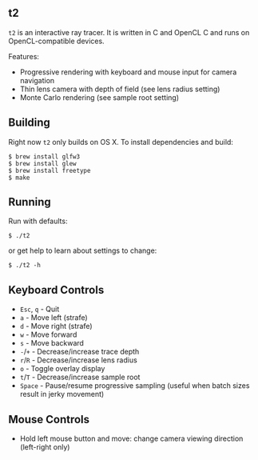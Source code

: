
t2
--

`t2` is an interactive ray tracer. It is written in C and OpenCL C and
runs on OpenCL-compatible devices.

Features:
* Progressive rendering with keyboard and mouse input for camera
  navigation
* Thin lens camera with depth of field (see lens radius setting)
* Monte Carlo rendering (see sample root setting)

Building
--------

Right now `t2` only builds on OS X. To install dependencies and build:
```
$ brew install glfw3
$ brew install glew
$ brew install freetype
$ make
```

Running
-------

Run with defaults:
```
$ ./t2
```
or get help to learn about settings to change:
```
$ ./t2 -h
```

Keyboard Controls
-----------------

* `Esc`, `q` - Quit
* `a` - Move left (strafe)
* `d` - Move right (strafe)
* `w` - Move forward
* `s` - Move backward
* `-`/`+` - Decrease/increase trace depth
* `r`/`R` - Decrease/increase lens radius
* `o` - Toggle overlay display
* `t`/`T` - Decrease/increase sample root
* `Space` - Pause/resume progressive sampling (useful when batch sizes
  result in jerky movement)

Mouse Controls
--------------

* Hold left mouse button and move: change camera viewing direction
  (left-right only)
